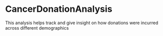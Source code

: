 # CancerDonationAnalysis
This analysis helps track and give insight on how donations were incurred across different demographics

